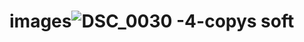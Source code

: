 # images![DSC_0030 -4-copys soft](https://user-images.githubusercontent.com/130633992/231668494-36d33e80-e29b-4444-b351-68600eecf2be.jpg)
